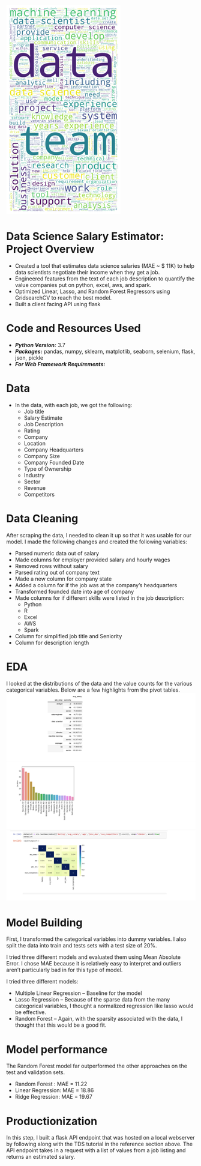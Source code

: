 ![](https://github.com/PrachiPatel15/SalaryPrediction/blob/main/wordcloud.png)

# Data Science Salary Estimator: Project Overview
- Created a tool that estimates data science salaries (MAE ~ $ 11K) to help data scientists negotiate their income when they get a job.
- Engineered features from the text of each job description to quantify the value companies put on python, excel, aws, and spark.
- Optimized Linear, Lasso, and Random Forest Regressors using GridsearchCV to reach the best model.
- Built a client facing API using flask

# Code and Resources Used
- ***Python Version:*** 3.7
- ***Packages:*** pandas, numpy, sklearn, matplotlib, seaborn, selenium, flask, json, pickle
- ***For Web Framework Requirements:***

# Data
- In the data, with each job, we got the following:
  - Job title
  - Salary Estimate
  - Job Description
  - Rating
  - Company
  - Location
  - Company Headquarters
  - Company Size
  - Company Founded Date
  - Type of Ownership
  - Industry
  - Sector
  - Revenue
  - Competitors

# Data Cleaning
After scraping the data, I needed to clean it up so that it was usable for our model. I made the following changes and created the following variables:
- Parsed numeric data out of salary
- Made columns for employer provided salary and hourly wages
- Removed rows without salary
- Parsed rating out of company text
- Made a new column for company state
- Added a column for if the job was at the company’s headquarters
- Transformed founded date into age of company
- Made columns for if different skills were listed in the job description:
  - Python
  - R
  - Excel
  - AWS
  - Spark
- Column for simplified job title and Seniority
- Column for description length

# EDA
I looked at the distributions of the data and the value counts for the various categorical variables. Below are a few highlights from the pivot tables.
![](https://github.com/PrachiPatel15/SalaryPrediction/blob/main/salary_by_job_title.png)![](https://github.com/PrachiPatel15/SalaryPrediction/blob/main/location_wise_jobs.png) ![](https://github.com/PrachiPatel15/SalaryPrediction/blob/main/correlation_visual.png)

# Model Building
First, I transformed the categorical variables into dummy variables. I also split the data into train and tests sets with a test size of 20%.

I tried three different models and evaluated them using Mean Absolute Error. I chose MAE because it is relatively easy to interpret and outliers aren’t particularly bad in for this type of model.

I tried three different models:
- Multiple Linear Regression – Baseline for the model
- Lasso Regression – Because of the sparse data from the many categorical variables, I thought a normalized regression like lasso would be effective.
- Random Forest – Again, with the sparsity associated with the data, I thought that this would be a good fit.

# Model performance
The Random Forest model far outperformed the other approaches on the test and validation sets.
- Random Forest : MAE = 11.22
- Linear Regression: MAE = 18.86
- Ridge Regression: MAE = 19.67

# Productionization
In this step, I built a flask API endpoint that was hosted on a local webserver by following along with the TDS tutorial in the reference section above. The API endpoint takes in a request with a list of values from a job listing and returns an estimated salary.
